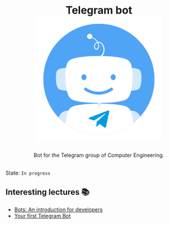 <h1 align="center">
    Telegram bot 
    <br/>
    <img alt="Bot image" title="Bot image" src="images/logo.jpg" width="340">
    <br/>
</h1>

<p align="center">
    Bot for the Telegram group of Computer Engineering.
    <br/> <br/>
</p>

State: `In progress`

## Interesting lectures 📚

* [Bots: An introduction for developers](https://core.telegram.org/bots)
* [Your first Telegram Bot](https://aabedraba.com/taller-gdg)

